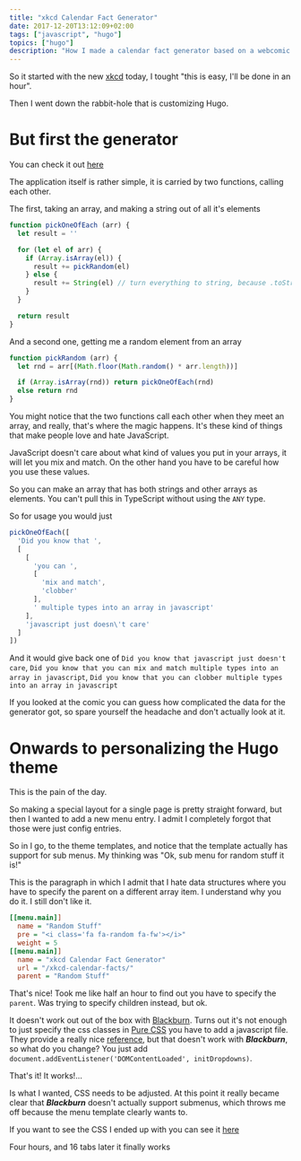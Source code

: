 ```yaml
---
title: "xkcd Calendar Fact Generator"
date: 2017-12-20T13:12:09+02:00
tags: ["javascript", "hugo"]
topics: ["hugo"]
description: "How I made a calendar fact generator based on a webcomic and then fell into the rabbit-hole of customizing Hugo"
---
```


So it started with the new [xkcd](https://xkcd.com/1930/) today, I tought "this
is easy, I'll be done in an hour".

Then I went down the rabbit-hole that is customizing Hugo.

# But first the generator

You can check it out [here](/xkcd-calendar-facts/)

The application itself is rather simple, it is carried by two functions, calling
each other.

The first, taking an array, and making a string out of all it's elements

```js
function pickOneOfEach (arr) {
  let result = ''

  for (let el of arr) {
    if (Array.isArray(el)) {
      result += pickRandom(el)
    } else {
      result += String(el) // turn everything to string, because .toString() can be unreliable in what it returns
    }
  }

  return result
}
```

And a second one, getting me a random element from an array

```js
function pickRandom (arr) {
  let rnd = arr[(Math.floor(Math.random() * arr.length))]

  if (Array.isArray(rnd)) return pickOneOfEach(rnd)
  else return rnd
}
```

You might notice that the two functions call each other when they meet an array,
and really, that's where the magic happens. It's these kind of things that make
people love and hate JavaScript.

JavaScript doesn't care about what kind of values you put in your arrays, it
will let you mix and match. On the other hand you have to be careful how you use
these values.

So you can make an array that has both strings and other arrays as elements. You
can't pull this in TypeScript without using the `ANY` type.

So for usage you would just

```js
pickOneOfEach([
  'Did you know that ',
  [
    [
      'you can ',
      [
        'mix and match',
        'clobber'
      ],
      ' multiple types into an array in javascript'
    ],
    'javascript just doesn\'t care'
  ]
])
```

And it would give back one of `Did you know that javascript just doesn't care`,
`Did you know that you can mix and match multiple types into an array in javascript`,
`Did you know that you can clobber multiple types into an array in javascript`

If you looked at the comic you can guess how complicated the data for the
generator got, so spare yourself the headache and don't actually look at it.

# Onwards to personalizing the Hugo theme

This is the pain of the day.

So making a special layout for a single page is pretty straight forward, but
then I wanted to add a new menu entry. I admit I completely forgot that those
were just config entries.

So in I go, to the theme templates, and notice that the template actually has
support for sub menus. My thinking was "Ok, sub menu for random stuff it is!"

This is the paragraph in which I admit that I hate data structures where you
have to specify the parent on a different array item. I understand why you do it.
I still don't like it.

```ini
[[menu.main]]
  name = "Random Stuff"
  pre = "<i class='fa fa-random fa-fw'></i>"
  weight = 5
[[menu.main]]
  name = "xkcd Calendar Fact Generator"
  url = "/xkcd-calendar-facts/"
  parent = "Random Stuff"
```

That's nice! Took me like half an hour to find out you have to specify the
`parent`. Was trying to specify children instead, but ok.

It doesn't work out out of the box with
[Blackburn](https://github.com/yoshiharuyamashita/blackburn). Turns out it's not
enough to just specify the css classes in [Pure CSS](https://purecss.io/) you
have to add a javascript file. They provide a really nice
[reference](https://purecss.io/js/menus.js), but that doesn't work with
___Blackburn___, so what do you change? You just add
`document.addEventListener('DOMContentLoaded', initDropdowns)`.

That's it! It works!...

Is what I wanted, CSS needs to be adjusted. At this point it really became clear
that ___Blackburn___ doesn't actually support submenus, which throws me off
because the menu template clearly wants to.

If you want to see the CSS I ended up with you can see it
[here](/css/menu-override.css)

Four hours, and 16 tabs later it finally works

